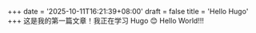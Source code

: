 +++
date = '2025-10-11T16:21:39+08:00'
draft = false
title = 'Hello Hugo'
+++
这是我的第一篇文章！我正在学习 Hugo 😊
Hello World!!!